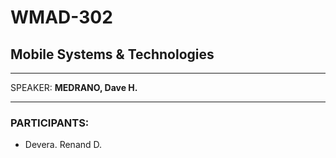 # WMAD-302

## Mobile Systems & Technologies

---

SPEAKER: **MEDRANO, Dave H.**

---

### PARTICIPANTS:
- Devera. Renand D.
